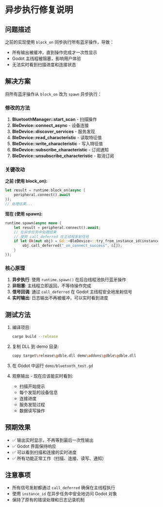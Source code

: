 # 异步执行修复说明

## 问题描述

之前的实现使用 `block_on` 同步执行所有蓝牙操作，导致：
- 所有输出被缓冲，直到操作完成才一次性显示
- Godot 主线程被阻塞，影响用户体验
- 无法实时看到扫描进度和连接状态

## 解决方案

将所有蓝牙操作从 `block_on` 改为 `spawn` 异步执行：

### 修改的方法

1. **BluetoothManager::start_scan** - 扫描操作
2. **BleDevice::connect_async** - 设备连接
3. **BleDevice::discover_services** - 服务发现
4. **BleDevice::read_characteristic** - 读取特征值
5. **BleDevice::write_characteristic** - 写入特征值
6. **BleDevice::subscribe_characteristic** - 订阅通知
7. **BleDevice::unsubscribe_characteristic** - 取消订阅

### 关键改动

**之前 (使用 block_on):**
```rust
let result = runtime.block_on(async {
    peripheral.connect().await
});
// 处理结果...
```

**现在 (使用 spawn):**
```rust
runtime.spawn(async move {
    let result = peripheral.connect().await;
    // 在异步任务中处理结果
    // 使用 call_deferred 在主线程发射信号
    if let Ok(mut obj) = Gd::<BleDevice>::try_from_instance_id(instance_id) {
        obj.call_deferred("_on_connect_success", &[]);
    }
});
```

### 核心原理

1. **异步执行**: 使用 `runtime.spawn()` 在后台线程池执行蓝牙操作
2. **非阻塞**: 主线程立即返回，不等待操作完成
3. **信号回调**: 通过 `call_deferred` 在 Godot 主线程安全地发射信号
4. **实时输出**: 日志输出不再被缓冲，可以实时看到进度

## 测试方法

1. 编译项目:
   ```bash
   cargo build --release
   ```

2. 复制 DLL 到 demo 目录:
   ```bash
   copy target\release\gdble.dll demo\addons\gdble\gdble.dll
   ```

3. 在 Godot 中运行 `demo/bluetooth_test.gd`

4. 观察输出 - 现在应该能实时看到:
   - 扫描开始提示
   - 每个发现的设备信息
   - 连接进度
   - 服务发现过程
   - 数据读写操作

## 预期效果

- ✅ 输出实时显示，不再等到最后一次性输出
- ✅ Godot 界面保持响应
- ✅ 可以看到扫描和连接的实时进度
- ✅ 所有功能正常工作（扫描、连接、读写、通知）

## 注意事项

- 所有信号发射都通过 `call_deferred` 确保在主线程执行
- 使用 `instance_id` 在异步任务中安全地访问 Godot 对象
- 保持了原有的错误处理和日志记录机制
